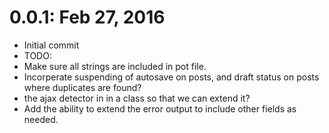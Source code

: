 # 0.0.1: Feb 27, 2016
* Initial commit
* TODO: 
* Make sure all strings are included in pot file.
* Incorperate suspending of autosave on posts, and draft status on posts where duplicates are found?
* the ajax detector in in a class so that we can extend it?
* Add the ability to extend the error output to include other fields as needed.
